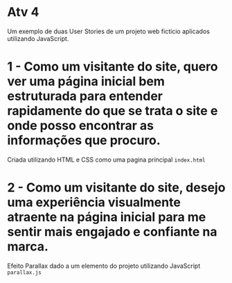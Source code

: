# Atv 4

Um exemplo de duas User Stories de um projeto web ficticio aplicados utilizando JavaScript.

# 1 - Como um visitante do site, quero ver uma página inicial bem estruturada para entender rapidamente do que se trata o site e onde posso encontrar as informações que procuro.
Criada utilizando HTML e CSS como uma pagina principal  ```index.html```

# 2 - Como um visitante do site, desejo uma experiência visualmente atraente na página inicial para me sentir mais engajado e confiante na marca.
Efeito Parallax dado a um elemento do projeto utilizando JavaScript ```parallax.js```
